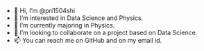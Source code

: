 - 👋 Hi, I’m @pri1504shi
- 👀 I’m interested in Data Science and Physics.
- 🌱 I’m currently majoring in Physics.
- 💞️ I’m looking to collaborate on a project based on Data Science.
- 📫 You can reach me on GitHub and on my email id.

<!---
pri1504shi/pri1504shi is a ✨ special ✨ repository because its `README.md` (this file) appears on your GitHub profile.
You can click the Preview link to take a look at your changes.
--->

